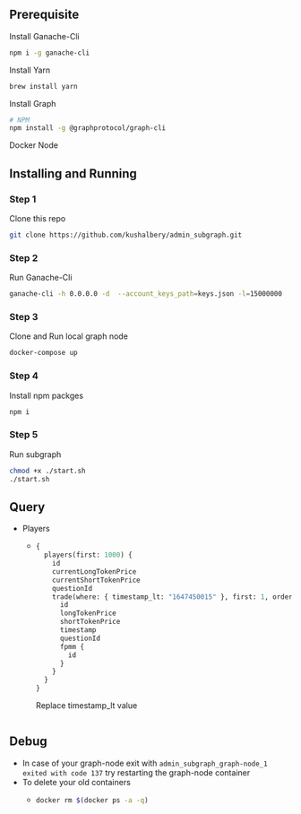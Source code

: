 ## Prerequisite

Install Ganache-Cli

```sh
npm i -g ganache-cli
```

Install Yarn

```sh
brew install yarn
```

Install Graph

```sh
# NPM
npm install -g @graphprotocol/graph-cli
```

Docker
Node

## Installing and Running

### Step 1

Clone this repo

```sh
git clone https://github.com/kushalbery/admin_subgraph.git
```

### Step 2

Run Ganache-Cli

```sh
ganache-cli -h 0.0.0.0 -d  --account_keys_path=keys.json -l=15000000
```

### Step 3

Clone and Run local graph node

```sh
docker-compose up
```

### Step 4

Install npm packges

```sh
npm i
```

### Step 5

Run subgraph

```sh
chmod +x ./start.sh
./start.sh
```

## Query

- Players
  - ```graphQl
    {
      players(first: 1000) {
        id
        currentLongTokenPrice
        currentShortTokenPrice
        questionId
        trade(where: { timestamp_lt: "1647450015" }, first: 1, orderBy: timestamp, orderDirection: desc) {
          id
          longTokenPrice
          shortTokenPrice
          timestamp
          questionId
          fpmm {
            id
          }
        }
      }
    }
    ```
    Replace timestamp_lt value
    ```

    ```

## Debug

- In case of your graph-node exit with `admin_subgraph_graph-node_1 exited with code 137` try restarting the graph-node container
- To delete your old containers
  - ```sh
    docker rm $(docker ps -a -q)
    ```
